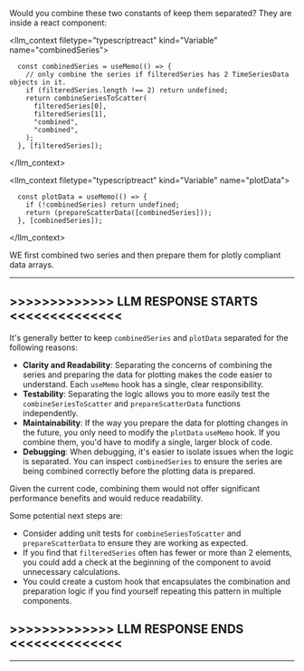 Would you combine these two constants of keep them separated? They are inside a react component:

<llm_context filetype="typescriptreact" kind="Variable" name="combinedSeries">
```typescriptreact
  const combinedSeries = useMemo(() => {
    // only combine the series if filteredSeries has 2 TimeSeriesData objects in it.
    if (filteredSeries.length !== 2) return undefined;
    return combineSeriesToScatter(
      filteredSeries[0],
      filteredSeries[1],
      "combined",
      "combined",
    );
  }, [filteredSeries]);
```
</llm_context>

<llm_context filetype="typescriptreact" kind="Variable" name="plotData">
```typescriptreact
  const plotData = useMemo(() => {
    if (!combinedSeries) return undefined;
    return (prepareScatterData([combinedSeries]));
  }, [combinedSeries]);
```
</llm_context>


WE first combined two series and then prepare them for plotly compliant data arrays.


---
## >>>>>>>>>>>>> LLM RESPONSE STARTS <<<<<<<<<<<<<<

It's generally better to keep `combinedSeries` and `plotData` separated for the following reasons:

*   **Clarity and Readability**: Separating the concerns of combining the series and preparing the data for plotting makes the code easier to understand. Each `useMemo` hook has a single, clear responsibility.
*   **Testability**:  Separating the logic allows you to more easily test the `combineSeriesToScatter` and `prepareScatterData` functions independently.
*   **Maintainability**: If the way you prepare the data for plotting changes in the future, you only need to modify the `plotData` `useMemo` hook. If you combine them, you'd have to modify a single, larger block of code.
*   **Debugging**: When debugging, it's easier to isolate issues when the logic is separated. You can inspect `combinedSeries` to ensure the series are being combined correctly before the plotting data is prepared.

Given the current code, combining them would not offer significant performance benefits and would reduce readability.

Some potential next steps are:

*   Consider adding unit tests for `combineSeriesToScatter` and `prepareScatterData` to ensure they are working as expected.
*   If you find that `filteredSeries` often has fewer or more than 2 elements, you could add a check at the beginning of the component to avoid unnecessary calculations.
*   You could create a custom hook that encapsulates the combination and preparation logic if you find yourself repeating this pattern in multiple components.

## >>>>>>>>>>>>> LLM RESPONSE ENDS <<<<<<<<<<<<<<
---


